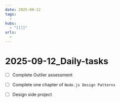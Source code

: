 ```yaml
---
date: 2025-09-12
tags:
  -
hubs:
  - "[[]]"
urls:
  -
---
```

# 2025-09-12_Daily-tasks
- [ ] Complete Outlier assessment
- [ ] Complete one chapter of `Node.js Design Patterns`
- [ ] Design side project 

